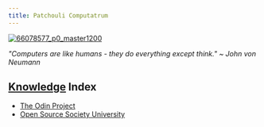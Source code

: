 ```yaml
---
title: Patchouli Computatrum
---
```


[![66078577_p0_master1200](https://user-images.githubusercontent.com/100863878/169485293-1596dad7-4ff0-4d32-b676-b77226307e90.jpg)](https://www.pixiv.net/en/artworks/66078577)


*"Computers are like humans - they do everything except think." ~ John von Neumann*

## [Knowledge](https://www.youtube.com/watch?v=ViDjDy3j-y8) Index
- [The Odin Project](notes/index-list/the-odin-project.md)
- [Open Source Society University](notes/index-list/open-source-society-university.md)
